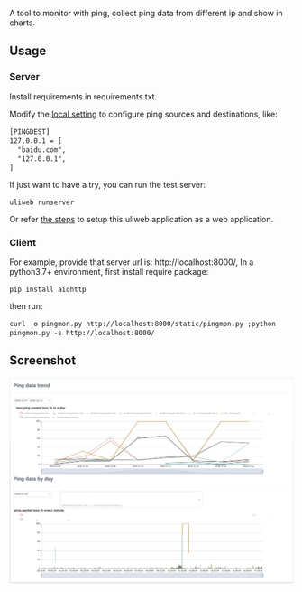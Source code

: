 A tool to monitor with ping, collect ping data from different ip and show in charts.

## Usage

### Server

Install requirements in requirements.txt.

Modify the [local setting](https://zhangchunlin.gitee.io/uliweb-doc/zh_CN/uliweb3/settings.html) to configure ping sources and destinations, like:

```
[PINGDEST]
127.0.0.1 = [
  "baidu.com",
  "127.0.0.1",
]
```

If just want to have a try, you can run the test server:

```
uliweb runserver
```

Or refer [the steps](https://zhangchunlin.gitee.io/uliweb-doc/zh_CN/uliweb3/deployment.html) to setup this uliweb application as a web application.

### Client

For example, provide that server url is: http://localhost:8000/, In a python3.7+ environment, first install require package:

```
pip install aiohttp
```

then run:

```
curl -o pingmon.py http://localhost:8000/static/pingmon.py ;python pingmon.py -s http://localhost:8000/
```

## Screenshot

![](doc/img/screenshot.png)